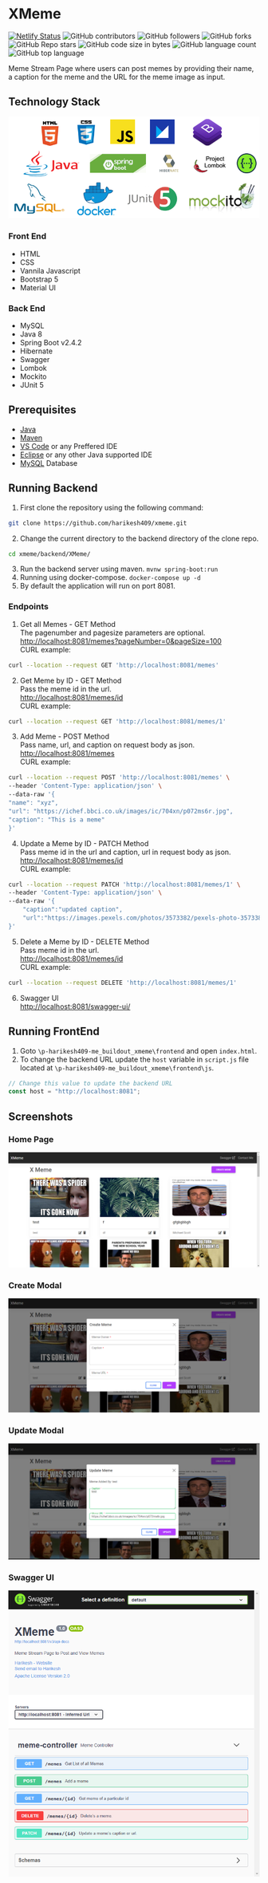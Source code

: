 # XMeme
[![Netlify Status](https://api.netlify.com/api/v1/badges/b1b59b4a-94c3-4374-a5f6-75dd2487eeee/deploy-status)](https://app.netlify.com/sites/harikesh-xmeme/deploys)
![GitHub contributors](https://img.shields.io/github/contributors/harikesh409/xmeme)
![GitHub followers](https://img.shields.io/github/followers/harikesh409?label=Follow&style=flat)
![GitHub forks](https://img.shields.io/github/forks/harikesh409/xmeme?label=Fork&style=flat)
![GitHub Repo stars](https://img.shields.io/github/stars/harikesh409/xmeme?label=Star)
![GitHub code size in bytes](https://img.shields.io/github/languages/code-size/harikesh409/xmeme)
![GitHub language count](https://img.shields.io/github/languages/count/harikesh409/xmeme)
![GitHub top language](https://img.shields.io/github/languages/top/harikesh409/xmeme)

Meme Stream Page where users can post memes by providing their name, a caption for the meme and the URL for the meme image as input.
## Technology Stack
[![Tech Stack](techstack.png "Tech Stack")](techstack.png "Tech Stack")
### Front End
- HTML
- CSS
- Vannila Javascript
- Bootstrap 5
- Material UI
### Back End
- MySQL
- Java 8
- Spring Boot v2.4.2
- Hibernate
- Swagger
- Lombok
- Mockito
- JUnit 5
## Prerequisites
- [Java](https://www.java.com/en/download/ "Java 8+")
- [Maven](http://https://maven.apache.org/download.cgi "Maven")
- [VS Code](https://code.visualstudio.com/download "VS Code") or any Preffered IDE
- [Eclipse](https://www.eclipse.org/downloads/ "Eclipse") or any other Java supported IDE
- [MySQL](https://www.mysql.com/downloads/ "MySQL") Database
## Running Backend
1.  First clone the repository using the following command:
```bash
git clone https://github.com/harikesh409/xmeme.git
```
2. Change the current directory to the backend directory of the clone repo.
```bash
cd xmeme/backend/XMeme/
```
3. Run the backend server using maven.
```mvnw spring-boot:run```
4.  Running using docker-compose.
```docker-compose up -d```
5. By default the application will run on port 8081.

### Endpoints
1. Get all Memes - GET Method <br>
The pagenumber and pagesize parameters are optional.<br>
[http://localhost:8081/memes?pageNumber=0&pageSize=100](http://localhost:8081/memes?pageNumber=0&pageSize=100 "http://localhost:8081/memes?pageNumber=0&pageSize=100")
<br>CURL example:
```bash
curl --location --request GET 'http://localhost:8081/memes'
```
2. Get Meme by ID - GET Method <br>
Pass the meme id in the url.<br>
[http://localhost:8081/memes/id](http://localhost:8081/memes/id "http://localhost:8081/memes/id")
<br>CURL example:
```bash
curl --location --request GET 'http://localhost:8081/memes/1'
```
3. Add Meme - POST Method<br>
Pass name, url, and caption on request body as json.<br>
[http://localhost:8081/memes](http://localhost:8081/memes "http://localhost:8081/memes")
<br>CURL example:
```bash
curl --location --request POST 'http://localhost:8081/memes' \
--header 'Content-Type: application/json' \
--data-raw '{
"name": "xyz",
"url": "https://ichef.bbci.co.uk/images/ic/704xn/p072ms6r.jpg",
"caption": "This is a meme"
}'
```
4. Update a Meme by ID - PATCH Method<br>
Pass meme id in the url and caption, url in request body as json.<br>
[http://localhost:8081/memes/id](http://localhost:8081/memes/id "http://localhost:8081/memes/id")
<br>CURL example:
```bash
curl --location --request PATCH 'http://localhost:8081/memes/1' \
--header 'Content-Type: application/json' \
--data-raw '{
	"caption":"updated caption",
	"url":"https://images.pexels.com/photos/3573382/pexels-photo-3573382.jpeg"
}'
```
5. Delete a Meme by ID - DELETE Method<br>
Pass meme id in the url.<br>
[http://localhost:8081/memes/id](http://localhost:8081/memes/id "http://localhost:8081/memes/id")
<br>CURL example:
```bash
curl --location --request DELETE 'http://localhost:8081/memes/1'
```
6. Swagger UI<br>
[http://localhost:8081/swagger-ui/](http://localhost:8081/swagger-ui/ "http://localhost:8081/swagger-ui/")

## Running FrontEnd
1. Goto `\p-harikesh409-me_buildout_xmeme\frontend` and open `index.html`.
2. To change the backend URL update the `host` variable in `script.js` file located at `\p-harikesh409-me_buildout_xmeme\frontend\js`.
```js
// Change this value to update the backend URL
const host = "http://localhost:8081";
```
## Screenshots
### Home Page
[![Home Page](screenshots/homepage.png "Home Page")](screenshots/homepage.png "Home Page")
### Create Modal
[![Create Modal](screenshots/create.png "Create Modal")](screenshots/create.png "Create Modal")
### Update Modal
[![Update Modal](screenshots/update.png "Update Modal")](screenshots/update.png "Update Modal")
### Swagger UI
[![Swagger UI](screenshots/swagger-ui.png "Swagger UI")](screenshots/swagger-ui.png "Swagger UI")
